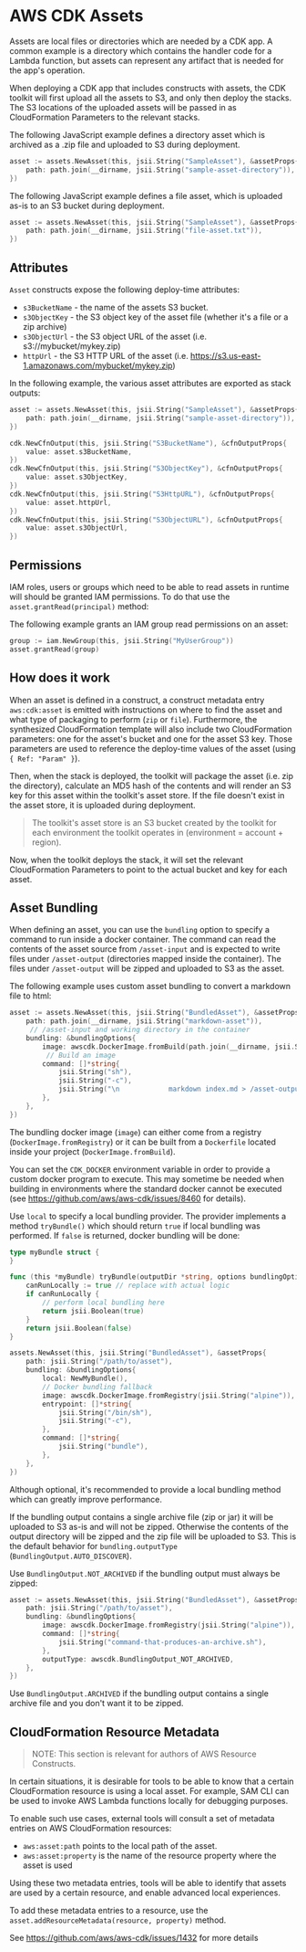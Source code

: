 # AWS CDK Assets

Assets are local files or directories which are needed by a CDK app. A common
example is a directory which contains the handler code for a Lambda function,
but assets can represent any artifact that is needed for the app's operation.

When deploying a CDK app that includes constructs with assets, the CDK toolkit
will first upload all the assets to S3, and only then deploy the stacks. The S3
locations of the uploaded assets will be passed in as CloudFormation Parameters
to the relevant stacks.

The following JavaScript example defines a directory asset which is archived as
a .zip file and uploaded to S3 during deployment.

```go
asset := assets.NewAsset(this, jsii.String("SampleAsset"), &assetProps{
	path: path.join(__dirname, jsii.String("sample-asset-directory")),
})
```

The following JavaScript example defines a file asset, which is uploaded as-is
to an S3 bucket during deployment.

```go
asset := assets.NewAsset(this, jsii.String("SampleAsset"), &assetProps{
	path: path.join(__dirname, jsii.String("file-asset.txt")),
})
```

## Attributes

`Asset` constructs expose the following deploy-time attributes:

* `s3BucketName` - the name of the assets S3 bucket.
* `s3ObjectKey` - the S3 object key of the asset file (whether it's a file or a zip archive)
* `s3ObjectUrl` - the S3 object URL of the asset (i.e. s3://mybucket/mykey.zip)
* `httpUrl` - the S3 HTTP URL of the asset (i.e. https://s3.us-east-1.amazonaws.com/mybucket/mykey.zip)

In the following example, the various asset attributes are exported as stack outputs:

```go
asset := assets.NewAsset(this, jsii.String("SampleAsset"), &assetProps{
	path: path.join(__dirname, jsii.String("sample-asset-directory")),
})

cdk.NewCfnOutput(this, jsii.String("S3BucketName"), &cfnOutputProps{
	value: asset.s3BucketName,
})
cdk.NewCfnOutput(this, jsii.String("S3ObjectKey"), &cfnOutputProps{
	value: asset.s3ObjectKey,
})
cdk.NewCfnOutput(this, jsii.String("S3HttpURL"), &cfnOutputProps{
	value: asset.httpUrl,
})
cdk.NewCfnOutput(this, jsii.String("S3ObjectURL"), &cfnOutputProps{
	value: asset.s3ObjectUrl,
})
```

## Permissions

IAM roles, users or groups which need to be able to read assets in runtime will should be
granted IAM permissions. To do that use the `asset.grantRead(principal)` method:

The following example grants an IAM group read permissions on an asset:

```go
group := iam.NewGroup(this, jsii.String("MyUserGroup"))
asset.grantRead(group)
```

## How does it work

When an asset is defined in a construct, a construct metadata entry
`aws:cdk:asset` is emitted with instructions on where to find the asset and what
type of packaging to perform (`zip` or `file`). Furthermore, the synthesized
CloudFormation template will also include two CloudFormation parameters: one for
the asset's bucket and one for the asset S3 key. Those parameters are used to
reference the deploy-time values of the asset (using `{ Ref: "Param" }`).

Then, when the stack is deployed, the toolkit will package the asset (i.e. zip
the directory), calculate an MD5 hash of the contents and will render an S3 key
for this asset within the toolkit's asset store. If the file doesn't exist in
the asset store, it is uploaded during deployment.

> The toolkit's asset store is an S3 bucket created by the toolkit for each
> environment the toolkit operates in (environment = account + region).

Now, when the toolkit deploys the stack, it will set the relevant CloudFormation
Parameters to point to the actual bucket and key for each asset.

## Asset Bundling

When defining an asset, you can use the `bundling` option to specify a command
to run inside a docker container. The command can read the contents of the asset
source from `/asset-input` and is expected to write files under `/asset-output`
(directories mapped inside the container). The files under `/asset-output` will
be zipped and uploaded to S3 as the asset.

The following example uses custom asset bundling to convert a markdown file to html:

```go
asset := assets.NewAsset(this, jsii.String("BundledAsset"), &assetProps{
	path: path.join(__dirname, jsii.String("markdown-asset")),
	 // /asset-input and working directory in the container
	bundling: &bundlingOptions{
		image: awscdk.DockerImage.fromBuild(path.join(__dirname, jsii.String("alpine-markdown"))),
		 // Build an image
		command: []*string{
			jsii.String("sh"),
			jsii.String("-c"),
			jsii.String("\n            markdown index.md > /asset-output/index.html\n          "),
		},
	},
})
```

The bundling docker image (`image`) can either come from a registry (`DockerImage.fromRegistry`)
or it can be built from a `Dockerfile` located inside your project (`DockerImage.fromBuild`).

You can set the `CDK_DOCKER` environment variable in order to provide a custom
docker program to execute. This may sometime be needed when building in
environments where the standard docker cannot be executed (see
https://github.com/aws/aws-cdk/issues/8460 for details).

Use `local` to specify a local bundling provider. The provider implements a
method `tryBundle()` which should return `true` if local bundling was performed.
If `false` is returned, docker bundling will be done:

```go
type myBundle struct {
}

func (this *myBundle) tryBundle(outputDir *string, options bundlingOptions) *bool {
	canRunLocally := true // replace with actual logic
	if canRunLocally {
		// perform local bundling here
		return jsii.Boolean(true)
	}
	return jsii.Boolean(false)
}

assets.NewAsset(this, jsii.String("BundledAsset"), &assetProps{
	path: jsii.String("/path/to/asset"),
	bundling: &bundlingOptions{
		local: NewMyBundle(),
		// Docker bundling fallback
		image: awscdk.DockerImage.fromRegistry(jsii.String("alpine")),
		entrypoint: []*string{
			jsii.String("/bin/sh"),
			jsii.String("-c"),
		},
		command: []*string{
			jsii.String("bundle"),
		},
	},
})
```

Although optional, it's recommended to provide a local bundling method which can
greatly improve performance.

If the bundling output contains a single archive file (zip or jar) it will be
uploaded to S3 as-is and will not be zipped. Otherwise the contents of the
output directory will be zipped and the zip file will be uploaded to S3. This
is the default behavior for `bundling.outputType` (`BundlingOutput.AUTO_DISCOVER`).

Use `BundlingOutput.NOT_ARCHIVED` if the bundling output must always be zipped:

```go
asset := assets.NewAsset(this, jsii.String("BundledAsset"), &assetProps{
	path: jsii.String("/path/to/asset"),
	bundling: &bundlingOptions{
		image: awscdk.DockerImage.fromRegistry(jsii.String("alpine")),
		command: []*string{
			jsii.String("command-that-produces-an-archive.sh"),
		},
		outputType: awscdk.BundlingOutput_NOT_ARCHIVED,
	},
})
```

Use `BundlingOutput.ARCHIVED` if the bundling output contains a single archive file and
you don't want it to be zipped.

## CloudFormation Resource Metadata

> NOTE: This section is relevant for authors of AWS Resource Constructs.

In certain situations, it is desirable for tools to be able to know that a certain CloudFormation
resource is using a local asset. For example, SAM CLI can be used to invoke AWS Lambda functions
locally for debugging purposes.

To enable such use cases, external tools will consult a set of metadata entries on AWS CloudFormation
resources:

* `aws:asset:path` points to the local path of the asset.
* `aws:asset:property` is the name of the resource property where the asset is used

Using these two metadata entries, tools will be able to identify that assets are used
by a certain resource, and enable advanced local experiences.

To add these metadata entries to a resource, use the
`asset.addResourceMetadata(resource, property)` method.

See https://github.com/aws/aws-cdk/issues/1432 for more details
